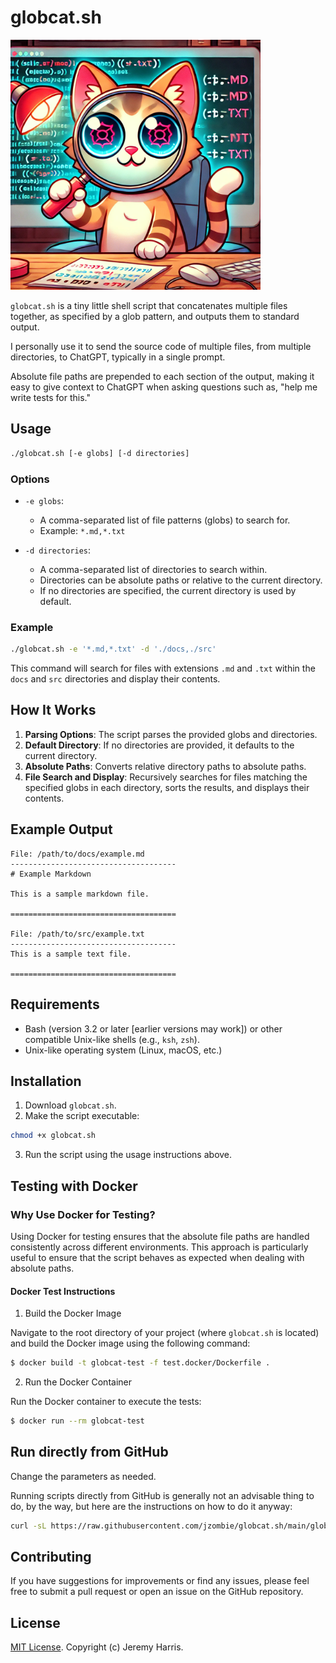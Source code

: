# globcat.sh

<img src="assets/globcat.webp" alt="Glob Cat" width="400"/>

`globcat.sh` is a tiny little shell script that concatenates multiple files together, as specified by a glob pattern, and outputs them to standard output.

I personally use it to send the source code of multiple files, from multiple directories, to ChatGPT, typically in a single prompt.

Absolute file paths are prepended to each section of the output, making it easy to give context to ChatGPT when asking questions such as, "help me write tests for this."

## Usage

```bash
./globcat.sh [-e globs] [-d directories]
```

### Options

- `-e globs`:
  - A comma-separated list of file patterns (globs) to search for.
  - Example: `*.md,*.txt`

- `-d directories`:
  - A comma-separated list of directories to search within.
  - Directories can be absolute paths or relative to the current directory.
  - If no directories are specified, the current directory is used by default.

### Example

```bash
./globcat.sh -e '*.md,*.txt' -d './docs,./src'
```

This command will search for files with extensions `.md` and `.txt` within the `docs` and `src` directories and display their contents.

## How It Works

1. **Parsing Options**: The script parses the provided globs and directories.
2. **Default Directory**: If no directories are provided, it defaults to the current directory.
3. **Absolute Paths**: Converts relative directory paths to absolute paths.
4. **File Search and Display**: Recursively searches for files matching the specified globs in each directory, sorts the results, and displays their contents.

## Example Output

```
File: /path/to/docs/example.md
-------------------------------------
# Example Markdown

This is a sample markdown file.

=====================================

File: /path/to/src/example.txt
-------------------------------------
This is a sample text file.

=====================================
```

## Requirements

- Bash (version 3.2 or later [earlier versions may work]) or other compatible Unix-like shells (e.g., `ksh`, `zsh`).
- Unix-like operating system (Linux, macOS, etc.)

## Installation

1. Download `globcat.sh`.
2. Make the script executable:

```bash
chmod +x globcat.sh
```

3. Run the script using the usage instructions above.

## Testing with Docker

### Why Use Docker for Testing?

Using Docker for testing ensures that the absolute file paths are handled consistently across different environments. This approach is particularly useful to ensure that the script behaves as expected when dealing with absolute paths.

#### Docker Test Instructions

1. Build the Docker Image

Navigate to the root directory of your project (where `globcat.sh` is located) and build the Docker image using the following command:

```bash
$ docker build -t globcat-test -f test.docker/Dockerfile .
```

2. Run the Docker Container

Run the Docker container to execute the tests:

```bash
$ docker run --rm globcat-test
```

## Run directly from GitHub

Change the parameters as needed.

Running scripts directly from GitHub is generally not an advisable thing to do, by the way, but here are the instructions on how to do it anyway:

```bash
curl -sL https://raw.githubusercontent.com/jzombie/globcat.sh/main/globcat.sh | bash -s -- -e '*.md,*.txt' -d '.'
```

## Contributing

If you have suggestions for improvements or find any issues, please feel free to submit a pull request or open an issue on the GitHub repository.

## License

[MIT License](LICENSE). Copyright (c) Jeremy Harris.
